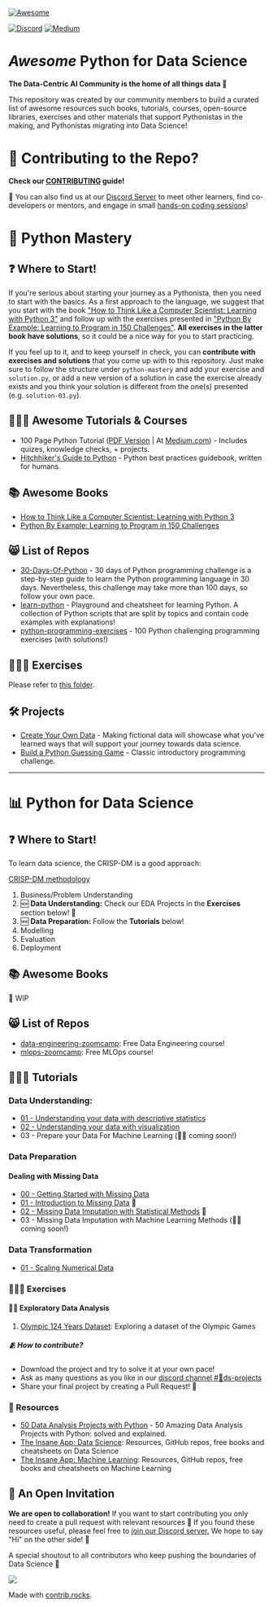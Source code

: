 [![Awesome](https://awesome.re/badge.svg)](https://awesome.re)

[![Discord](https://img.shields.io/badge/Discord-7289DA?style=for-the-badge&logo=discord&logoColor=white)](https://tiny.ydata.ai/dcai-community-github)
[![Medium](https://img.shields.io/badge/Medium-12100E?style=for-the-badge&logo=medium&logoColor=white)](https://medium.com/data-centric-ai-community)


# *Awesome* Python for Data Science

**The Data-Centric AI Community is the home of all things data 🐍**

This repository was created by our community members to build a curated list of awesome resources such books, tutorials, courses, open-source libraries, exercises and other materials that support Pythonistas in the making, and Pythonistas migrating into Data Science!

# 🔨 Contributing to the Repo? 
**Check our [CONTRIBUTING](https://github.com/Data-Centric-AI-Community/awesome-python-for-data-science/blob/main/CONTRIBUTING.md) guide!**

💫 You can also find us at our [Discord Server](https://tiny.ydata.ai/dcai-community-github) to meet other learners, find co-developers or mentors, and engage in small [hands-on coding sessions](https://github.com/Data-Centric-AI-Community/code-with-me)!

# 🐍 Python Mastery

## ❓ Where to Start!
If you're serious about starting your journey as a Pythonista, then you need to start with the basics. As a first approach to the language, we suggest that you start with the book ["How to Think Like a Computer Scientist: Learning with Python 3"](https://buildmedia.readthedocs.org/media/pdf/howtothink/latest/howtothink.pdf) and follow up with the exercises presented in ["Python By Example: Learning to Program in 150 Challenges"](https://library.samdu.uz/download/10759). **All exercises in the latter book have solutions**, so it could be a nice way for you to start practicing. 

If you feel up to it, and to keep yourself in check, you can **contribute with exercises and solutions** that you come up with to this repository. Just make sure to follow the structure under `python-mastery` and add your exercise and `solution.py`, or add a new version of a solution in case the exercise already exists and you think your solution is different from the one(s) presented (e.g. `solution-03.py`).

## 👩🏽‍🏫 Awesome Tutorials & Courses

- 100 Page Python Tutorial ([PDF Version](https://www.linkedin.com/feed/update/urn:li:activity:7110202259518414850?utm_source=share&utm_medium=member_desktop) | At [Medium.com](https://adamrossnelson.medium.com/pro-data-science-python-tutorial-sequence-71904a51155e)) - Includes quizes, knowledge checks, + projects.
- [Hitchhiker's Guide to Python](https://docs.python-guide.org) - Python best practices guidebook, written for humans.


## 📚 Awesome Books
- [How to Think Like a Computer Scientist: Learning with Python 3](https://buildmedia.readthedocs.org/media/pdf/howtothink/latest/howtothink.pdf) 
- [Python By Example: Learning to Program in 150 Challenges](https://library.samdu.uz/download/10759)


## 😸 List of Repos
- [30-Days-Of-Python](https://github.com/Asabeneh/30-Days-Of-Python) - 30 days of Python programming challenge is a step-by-step guide to learn the Python programming language in 30 days. Nevertheless, this challenge may take more than 100 days, so follow your own pace.
- [learn-python](https://github.com/trekhleb/learn-python) - Playground and cheatsheet for learning Python. A collection of Python scripts that are split by topics and contain code examples with explanations!
- [python-programming-exercises](https://github.com/zhiwehu/Python-programming-exercises
) - 100 Python challenging programming exercises (with solutions!)


## 🏋🏽‍♀️ Exercises
Please refer to [this folder](https://github.com/Data-Centric-AI-Community/awesome-python-for-data-science/tree/master/python-mastery/exercises).


## 🛠 Projects
- [Create Your Own Data](https://adamrossnelson.medium.com/pro-python-tutorial-pt9-fictional-b7aeeafdba25) - Making fictional data will showcase what you’ve learned ways that will support your journey towards data science.
- [Build a Python Guessing Game](https://adamrossnelson.medium.com/pro-python-tutorial-pt7-guessing-game-defa4c9414b7) - Classic introductory programming challenge.

---
# 📊 Python for Data Science

## ❓ Where to Start!
To learn data science, the CRISP-DM is a good approach:

[CRISP-DM methodology](https://www.datasciencecentral.com/userful-r-packages-that-aligns-with-the-crisp-dm-methodology/)

1. Business/Problem Understanding
2. 🆕 **Data Understanding:** Check our EDA Projects in the **Exercises** section below! 🎉
3. 🆕 **Data Preparation:** Follow the **Tutorials** below!
4. Modelling
5. Evaluation
6. Deployment


## 📚 Awesome Books
🚧 WIP

## 😸 List of Repos

- [data-engineering-zoomcamp](https://github.com/DataTalksClub/data-engineering-zoomcamp): Free Data Engineering course!
- [mlops-zoomcamp](https://github.com/DataTalksClub/mlops-zoomcamp): Free MLOps course!

## 👩🏽‍🏫 Tutorials

### Data Understanding:
- [01 - Understanding your data with descriptive statistics](tutorials/data_descriptive_statistics.ipynb)
- [02 - Understanding your data with visualization](tutorials/data_basic_visualization.ipynb)
- 03 - Prepare your Data For Machine Learning (👷‍♀️ coming soon!)

### Data Preparation

#### Dealing with Missing Data
- [00 - Getting Started with Missing Data](tutorials/data_preparation/missing_data/README.md)
- [01 - Introduction to Missing Data](tutorials/data_preparation/missing_data/missing_data_introduction.ipynb) 🎉
- [02 - Missing Data Imputation with Statistical Methods](tutorials/data_preparation/missing_data/data_imputation_with_statistical_methods.ipynb) 🎉
- 03 - Missing Data Imputation with Machine Learning Methods (👷‍♀️ coming soon!)

### Data Transformation
- [01 - Scaling Numerical Data](tutorials/data_preparation/scaling_numerical_data.ipynb)

### 🏋🏽‍♀️ Exercises

#### 🕵🏻 Exploratory Data Analysis
1. [Olympic 124 Years Dataset](eda-projects/olympics): Exploring a dataset of the Olympic Games 

##### 🫂 How to contribute? 
- Download the project and try to solve it at your own pace!
- Ask as many questions as you like in our [discord channel #🐍ds-projects](https://tiny.ydata.ai/dcai-community-github)
- Share your final project by creating a Pull Request! 👏


### 🔗 Resources
- [50 Data Analysis Projects with Python](https://amankharwal.medium.com/data-analysis-projects-with-python-a262a6f9e68c) - 50 Amazing Data Analysis Projects with Python: solved and explained.
- [The Insane App: Data Science](https://www.theinsaneapp.com/data-science): Resources, GitHub repos, free books and cheatsheets on Data Science
- [The Insane App: Machine Learning](https://www.theinsaneapp.com/machine-learning): Resources, GitHub repos, free books and cheatsheets on Machine Learning



## 👾 An Open Invitation
**We are open to collaboration!** If you want to start contributing you only need to create a pull request with relevant resources 🚀 If you found these resources useful, please feel free to [join our Discord server.](https://tiny.ydata.ai/dcai-community-github) We hope to say "Hi" on the other side! 👋

A special shoutout to all contributors who keep pushing the boundaries of Data Science 👏

<a href="https://github.com/Data-Centric-AI-Community/awesome-python-for-data-science/graphs/contributors">
  <img src="https://contrib.rocks/image?repo=Data-Centric-AI-Community/awesome-python-for-data-science" />
</a>

Made with [contrib.rocks](https://contrib.rocks).

